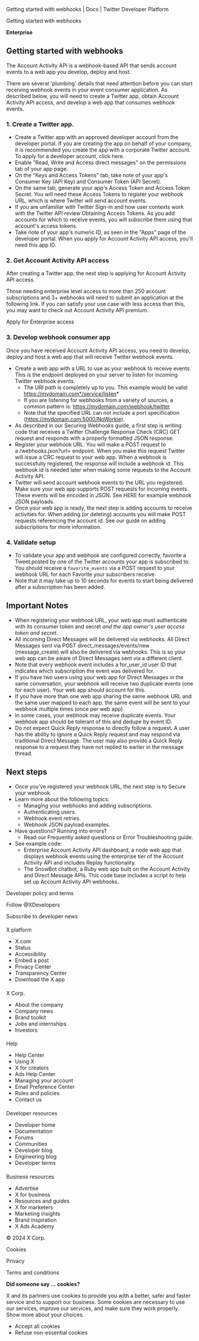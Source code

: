
Getting started with webhooks | Docs | Twitter Developer Platform 

Getting started with webhooks

**Enterprise**

Getting started with webhooks
-----------------------------

The Account Activity API is a webhook-based API that sends account events to a web app you develop, deploy and host. 

There are several 'plumbing' details that need attention before you can start receiving webhook events in your event consumer application. As described below, you will need to create a Twitter app, obtain Account Activity API access, and develop a web app that consumes webhook events. 

### 1. Create a Twitter app.

* Create a Twitter app with an approved developer account from the developer portal. If you are creating the app on behalf of your company, it is recommended you create the app with a corporate Twitter account. To apply for a developer account, click here.
* Enable “Read, Write and Access direct messages” on the permissions tab of your app page.
* On the "Keys and Access Tokens" tab, take note of your app's Consumer Key (API Key) and Consumer Token (API Secret).
* On the same tab, generate your app's Access Token and Access Token Secret. You will need these Access Tokens to register your webhook URL, which is where Twitter will send account events.
* If you are unfamiliar with Twitter Sign-in and how user contexts work with the Twitter API review Obtaining Access Tokens. As you add accounts for which to receive events, you will subscribe them using that account's access tokens.
* Take note of your app's numeric ID, as seen in the "Apps" page of the developer portal. When you apply for Account Activity API access, you'll need this app ID.

### 2. Get Account Activity API access

After creating a Twitter app, the next step is applying for Account Activity API access. 

Those needing enterprise level access to more than 250 account subscriptions and 3+ webhooks will need to submit an application at the following link. If you can satisfy your use case with less access than this, you may want to check out Account Activity API premium. 

Apply for Enterprise access

### 3. Develop webhook consumer app

Once you have received Account Activity API access, you need to develop, deploy and host a web app that will receive Twitter webhook events. 

* Create a web app with a URL to use as your webhook to receive events. This is the endpoint deployed on your server to listen for incoming Twitter webhook events.
	+ The URI *path* is completely up to you. This example would be valid: https://mydomain.com*/service/listen*
	+ If you are listening for webhooks from a variety of sources, a common pattern is: https://mydomain.com/webhook/twitter
	+ Note that the specified URL can not include a port specification (https://mydomain.com:5000/NoWorkie).
* As described in our Securing Webhooks guide, a first step is writing code that receives a Twitter Challenge Response Check (CRC) GET request and responds with a properly formatted JSON response.
* Register your webhook URL. You will make a POST request to a /webhooks.json?url= endpoint. When you make this request Twitter will issue a CRC request to your web app. When a webhook is successfully registered, the response will include a webhook id. This webhook id is needed later when making some requests to the Account Activity API.
* Twitter will send account webhook events to the URL you registered. Make sure your web app supports POST requests for incoming events. These events will be encoded in JSON. See HERE for example webhook JSON payloads.
* Once your web app is ready, the next step is adding accounts to receive activities for. When adding (or deleting) accounts you will make POST requests referencing the account id. See our guide on adding subscriptions for more information.

### 4. Validate setup

* To validate your app and webhook are configured correctly, favorite a Tweet posted by one of the Twitter accounts your app is subscribed to. You should receive a `favorite_events` via a POST request to your webhook URL for each Favorite your subscribers receive.
* Note that it may take up to 10 seconds for events to start being delivered after a subscription has been added.

Important Notes
---------------

* When registering your webhook URL, your web app must authenticate with its consumer token and secret *and the app owner's user access token and secret*.
* All incoming Direct Messages will be delivered via webhooks. All Direct Messages sent via POST direct\_messages/events/new (message\_create) will also be delivered via webhooks. This is so your web app can be aware of Direct Messages sent via a different client.
* Note that every webhook event includes a for\_user\_id user ID that indicates which subscription the event was delivered for.
* If you have two users using your web app for Direct Messages in the same conversation, your webhook will receive two duplicate events (one for each user). Your web app should account for this.
* If you have more than one web app sharing the same webhook URL and the same user mapped to each app, the same event will be sent to your webhook multiple times (once per web app).
* In some cases, your webhook may receive duplicate events. Your webhook app should be tolerant of this and dedupe by event ID.
* Do not expect Quick Reply response to directly follow a request. A user has the ability to ignore a Quick Reply request and may respond via traditional Direct Message. The user may also provide a Quick Reply response to a request they have not replied to earlier in the message thread.

Next steps
----------

* Once you've registered your webhook URL, the next step is to Secure your webhook.
* Learn more about the following topics:   
	+ Managing your webhooks and adding subscriptions.
	+ Authenticating users.
	+ Webhook event retries.
	+ Webhook JSON payload examples.
* Have questions? Running into errors?
	+ Read our Frequently asked questions or Error Troubleshooting guide.
* See example code:
	+ Enterprise Account Activity API dashboard, a node web app that displays webhook events using the enterprise tier of the Account Activity API and includes Replay functionality.
	+ The SnowBot chatbot, a Ruby web app built on the Account Activity and Direct Message APIs. This code base includes a script to help set up Account Activity API webhooks.

Developer policy and terms

Follow @XDevelopers

Subscribe to developer news

#### 
 X platform

* X.com
* Status
* Accessibility
* Embed a post
* Privacy Center
* Transparency Center
* Download the X app

#### 
 X Corp.

* About the company
* Company news
* Brand toolkit
* Jobs and internships
* Investors

#### 
 Help

* Help Center
* Using X
* X for creators
* Ads Help Center
* Managing your account
* Email Preference Center
* Rules and policies
* Contact us

#### 
 Developer resources

* Developer home
* Documentation
* Forums
* Communities
* Developer blog
* Engineering blog
* Developer terms

#### 
 Business resources

* Advertise
* X for business
* Resources and guides
* X for marketers
* Marketing insights
* Brand inspiration
* X Ads Academy

 © 2024 X Corp.

Cookies

Privacy

Terms and conditions

**Did someone say … cookies?**  

 X and its partners use cookies to provide you with a better, safer and
 faster service and to support our business. Some cookies are necessary to use
 our services, improve our services, and make sure they work properly.
 Show more about your choices.

* Accept all cookies
* Refuse non-essential cookies